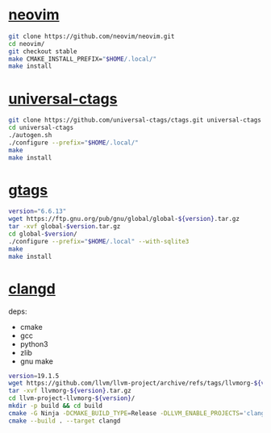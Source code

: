# [neovim](https://github.com/neovim/neovim)

```bash
git clone https://github.com/neovim/neovim.git
cd neovim/
git checkout stable
make CMAKE_INSTALL_PREFIX="$HOME/.local/"
make install
```

# [universal-ctags](https://github.com/universal-ctags/ctags)

```bash
git clone https://github.com/universal-ctags/ctags.git universal-ctags
cd universal-ctags
./autogen.sh
./configure --prefix="$HOME/.local/"
make
make install
```

# [gtags](https://ftp.gnu.org/pub/gnu/global/)

```bash
version="6.6.13"
wget https://ftp.gnu.org/pub/gnu/global/global-${version}.tar.gz
tar -xvf global-$version.tar.gz
cd global-$version/
./configure --prefix="$HOME/.local" --with-sqlite3
make
make install
```

# [clangd](https://github.com/llvm/llvm-project)

deps:

- cmake
- gcc
- python3
- zlib
- gnu make

```bash
version=19.1.5
wget https://github.com/llvm/llvm-project/archive/refs/tags/llvmorg-${version}.tar.gz
tar -xvf llvmorg-${version}.tar.gz
cd llvm-project-llvmorg-${version}/
mkdir -p build && cd build
cmake -G Ninja -DCMAKE_BUILD_TYPE=Release -DLLVM_ENABLE_PROJECTS='clang;clang-tools-extra' ../llvm
cmake --build . --target clangd
```
